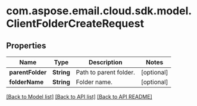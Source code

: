 
# com.aspose.email.cloud.sdk.model.ClientFolderCreateRequest

## Properties
Name | Type | Description | Notes
------------ | ------------- | ------------- | -------------
**parentFolder** | **String** | Path to parent folder.              |  [optional]
**folderName** | **String** | Folder name.              |  [optional]


[[Back to Model list]](README.md#documentation-for-models) [[Back to API list]](README.md#documentation-for-api-endpoints) [[Back to API README]](README.md)

